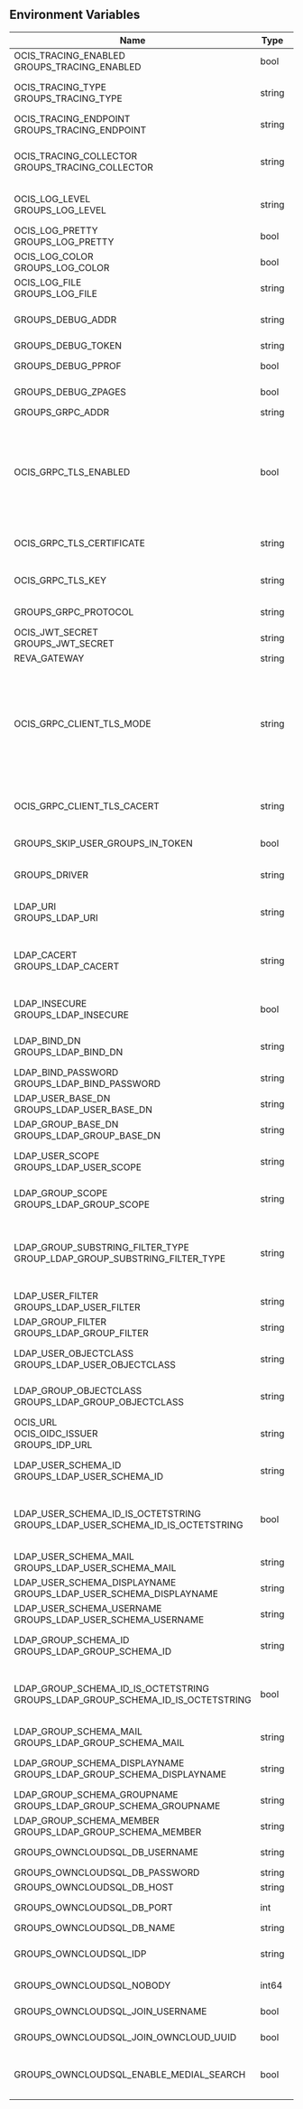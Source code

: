 ## Environment Variables

| Name | Type | Default Value | Description |
|------|------|---------------|-------------|
| OCIS_TRACING_ENABLED<br/>GROUPS_TRACING_ENABLED | bool | false | Activates tracing.|
| OCIS_TRACING_TYPE<br/>GROUPS_TRACING_TYPE | string |  | The type of tracing. Defaults to "", which is the same as "jaeger". Allowed tracing types are "jaeger" and "" as of now.|
| OCIS_TRACING_ENDPOINT<br/>GROUPS_TRACING_ENDPOINT | string |  | The endpoint of the tracing agent.|
| OCIS_TRACING_COLLECTOR<br/>GROUPS_TRACING_COLLECTOR | string |  | The HTTP endpoint for sending spans directly to a collector, i.e. http://jaeger-collector:14268/api/traces. Only used if the tracing endpoint is unset.|
| OCIS_LOG_LEVEL<br/>GROUPS_LOG_LEVEL | string |  | The log level. Valid values are: "panic", "fatal", "error", "warn", "info", "debug", "trace".|
| OCIS_LOG_PRETTY<br/>GROUPS_LOG_PRETTY | bool | false | Activates pretty log output.|
| OCIS_LOG_COLOR<br/>GROUPS_LOG_COLOR | bool | false | Activates colorized log output.|
| OCIS_LOG_FILE<br/>GROUPS_LOG_FILE | string |  | The path to the log file. Activates logging to this file if set.|
| GROUPS_DEBUG_ADDR | string | 127.0.0.1:9161 | Bind address of the debug server, where metrics, health, config and debug endpoints will be exposed.|
| GROUPS_DEBUG_TOKEN | string |  | Token to secure the metrics endpoint.|
| GROUPS_DEBUG_PPROF | bool | false | Enables pprof, which can be used for profiling.|
| GROUPS_DEBUG_ZPAGES | bool | false | Enables zpages, which can be used for collecting and viewing in-memory traces.|
| GROUPS_GRPC_ADDR | string | 127.0.0.1:9160 | The bind address of the GRPC service.|
| OCIS_GRPC_TLS_ENABLED | bool | false | Activates TLS for the grpc based services using the server certifcate and key configured via OCIS_GRPC_TLS_CERTIFICATE and OCIS_GRPC_TLS_KEY. If OCIS_GRPC_TLS_CERTIFICATE is not set a temporary server certificate is generated - to be used with OCIS_GRPC_CLIENT_TLS_MODE=insecure.|
| OCIS_GRPC_TLS_CERTIFICATE | string |  | Path/File name of the TLS server certificate (in PEM format) for the grpc services.|
| OCIS_GRPC_TLS_KEY | string |  | Path/File name for the TLS certificate key (in PEM format) for the server certificate to use for the grpc services.|
| GROUPS_GRPC_PROTOCOL | string | tcp | The transport protocol of the GRPC service.|
| OCIS_JWT_SECRET<br/>GROUPS_JWT_SECRET | string |  | The secret to mint and validate jwt tokens.|
| REVA_GATEWAY | string | 127.0.0.1:9142 | The CS3 gateway endpoint.|
| OCIS_GRPC_CLIENT_TLS_MODE | string |  | TLS mode for grpc connection to the go-micro based grpc services. Possible values are 'off', 'insecure' and 'on'. 'off': disables transport security for the clients. 'insecure' allows to use transport security, but disables certificate verification (to be used with the autogenerated self-signed certificates). 'on' enables transport security, including server ceritificate verification.|
| OCIS_GRPC_CLIENT_TLS_CACERT | string |  | Path/File name for the root CA certificate (in PEM format) used to validate TLS server certificates of the go-micro based grpc services.|
| GROUPS_SKIP_USER_GROUPS_IN_TOKEN | bool | false | Disables the loading of user's group memberships from the reva access token.|
| GROUPS_DRIVER | string | ldap | The driver which should be used by the groups service. Supported values are 'ldap' and 'owncloudsql'.|
| LDAP_URI<br/>GROUPS_LDAP_URI | string | ldaps://localhost:9235 | URI of the LDAP Server to connect to. Supported URI schemes are 'ldaps://' and 'ldap://'|
| LDAP_CACERT<br/>GROUPS_LDAP_CACERT | string | ~/.ocis/idm/ldap.crt | Path/File name for the root CA certificate (in PEM format) used to validate TLS server certificates of the LDAP service. If not definied, the root directory derives from $OCIS_BASE_DATA_PATH:/idm.|
| LDAP_INSECURE<br/>GROUPS_LDAP_INSECURE | bool | false | Disable TLS certificate validation for the LDAP connections. Do not set this in production environments.|
| LDAP_BIND_DN<br/>GROUPS_LDAP_BIND_DN | string | uid=reva,ou=sysusers,o=libregraph-idm | LDAP DN to use for simple bind authentication with the target LDAP server.|
| LDAP_BIND_PASSWORD<br/>GROUPS_LDAP_BIND_PASSWORD | string |  | Password to use for authenticating the 'bind_dn'.|
| LDAP_USER_BASE_DN<br/>GROUPS_LDAP_USER_BASE_DN | string | ou=users,o=libregraph-idm | Search base DN for looking up LDAP users.|
| LDAP_GROUP_BASE_DN<br/>GROUPS_LDAP_GROUP_BASE_DN | string | ou=groups,o=libregraph-idm | Search base DN for looking up LDAP groups.|
| LDAP_USER_SCOPE<br/>GROUPS_LDAP_USER_SCOPE | string | sub | LDAP search scope to use when looking up users. Supported scopes are 'base', 'one' and 'sub'.|
| LDAP_GROUP_SCOPE<br/>GROUPS_LDAP_GROUP_SCOPE | string | sub | LDAP search scope to use when looking up groups. Supported scopes are 'base', 'one' and 'sub'.|
| LDAP_GROUP_SUBSTRING_FILTER_TYPE<br/>GROUP_LDAP_GROUP_SUBSTRING_FILTER_TYPE | string | any | Type of substring search filter to use for substring searches for groups. Possible values: 'initial' for doing prefix only searches, 'final' for doing suffix only searches or 'any' for doing full substring searches|
| LDAP_USER_FILTER<br/>GROUPS_LDAP_USER_FILTER | string |  | LDAP filter to add to the default filters for user search like '(objectclass=ownCloud)'.|
| LDAP_GROUP_FILTER<br/>GROUPS_LDAP_GROUP_FILTER | string |  | LDAP filter to add to the default filters for group searches.|
| LDAP_USER_OBJECTCLASS<br/>GROUPS_LDAP_USER_OBJECTCLASS | string | inetOrgPerson | The object class to use for users in the default user search filter ('inetOrgPerson').|
| LDAP_GROUP_OBJECTCLASS<br/>GROUPS_LDAP_GROUP_OBJECTCLASS | string | groupOfNames | The object class to use for groups in the default group search filter ('groupOfNames').|
| OCIS_URL<br/>OCIS_OIDC_ISSUER<br/>GROUPS_IDP_URL | string | https://localhost:9200 | The identity provider value to set in the group IDs of the CS3 group objects for groups returned by this group provider.|
| LDAP_USER_SCHEMA_ID<br/>GROUPS_LDAP_USER_SCHEMA_ID | string | ownclouduuid | LDAP Attribute to use as the unique id for users. This should be a stable globally unique id like a UUID.|
| LDAP_USER_SCHEMA_ID_IS_OCTETSTRING<br/>GROUPS_LDAP_USER_SCHEMA_ID_IS_OCTETSTRING | bool | false | Set this to true if the defined 'id' attribute for users is of the 'OCTETSTRING' syntax. This is e.g. required when using the 'objectGUID' attribute of Active Directory for the user id's.|
| LDAP_USER_SCHEMA_MAIL<br/>GROUPS_LDAP_USER_SCHEMA_MAIL | string | mail | LDAP Attribute to use for the email address of users.|
| LDAP_USER_SCHEMA_DISPLAYNAME<br/>GROUPS_LDAP_USER_SCHEMA_DISPLAYNAME | string | displayname | LDAP Attribute to use for the displayname of users.|
| LDAP_USER_SCHEMA_USERNAME<br/>GROUPS_LDAP_USER_SCHEMA_USERNAME | string | uid | LDAP Attribute to use for username of users.|
| LDAP_GROUP_SCHEMA_ID<br/>GROUPS_LDAP_GROUP_SCHEMA_ID | string | ownclouduuid | LDAP Attribute to use as the unique id for groups. This should be a stable globally unique ID like a UUID.|
| LDAP_GROUP_SCHEMA_ID_IS_OCTETSTRING<br/>GROUPS_LDAP_GROUP_SCHEMA_ID_IS_OCTETSTRING | bool | false | Set this to true if the defined 'id' attribute for groups is of the 'OCTETSTRING' syntax. This is e.g. required when using the 'objectGUID' attribute of Active Directory for the group ID's.|
| LDAP_GROUP_SCHEMA_MAIL<br/>GROUPS_LDAP_GROUP_SCHEMA_MAIL | string | mail | LDAP Attribute to use for the email address of groups (can be empty).|
| LDAP_GROUP_SCHEMA_DISPLAYNAME<br/>GROUPS_LDAP_GROUP_SCHEMA_DISPLAYNAME | string | cn | LDAP Attribute to use for the displayname of groups (often the same as groupname attribute).|
| LDAP_GROUP_SCHEMA_GROUPNAME<br/>GROUPS_LDAP_GROUP_SCHEMA_GROUPNAME | string | cn | LDAP Attribute to use for the name of groups.|
| LDAP_GROUP_SCHEMA_MEMBER<br/>GROUPS_LDAP_GROUP_SCHEMA_MEMBER | string | member | LDAP Attribute that is used for group members.|
| GROUPS_OWNCLOUDSQL_DB_USERNAME | string | owncloud | Database user to use for authenticating with the owncloud database.|
| GROUPS_OWNCLOUDSQL_DB_PASSWORD | string |  | Password for the database user.|
| GROUPS_OWNCLOUDSQL_DB_HOST | string | mysql | Hostname of the database server.|
| GROUPS_OWNCLOUDSQL_DB_PORT | int | 3306 | Network port to use for the database connection.|
| GROUPS_OWNCLOUDSQL_DB_NAME | string | owncloud | Name of the owncloud database.|
| GROUPS_OWNCLOUDSQL_IDP | string | https://localhost:9200 | The identity provider value to set in the userids of the CS3 user objects for users returned by this user provider.|
| GROUPS_OWNCLOUDSQL_NOBODY | int64 | 90 | Fallback number if no numeric UID and GID properties are provided.|
| GROUPS_OWNCLOUDSQL_JOIN_USERNAME | bool | false | Join the user properties table to read usernames.|
| GROUPS_OWNCLOUDSQL_JOIN_OWNCLOUD_UUID | bool | false | Join the user properties table to read user IDs.|
| GROUPS_OWNCLOUDSQL_ENABLE_MEDIAL_SEARCH | bool | false | Allow 'medial search' when searching for users instead of just doing a prefix search. This allows finding 'Alice' when searching for 'lic'.|